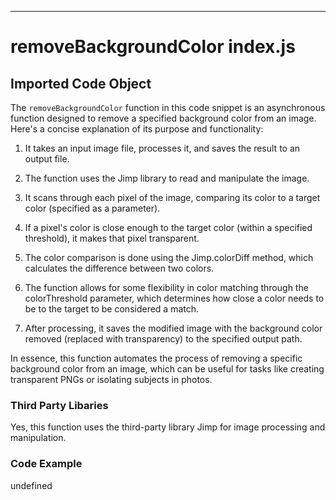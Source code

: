 

  

  

  

  

  

  
---
# removeBackgroundColor index.js
## Imported Code Object
The `removeBackgroundColor` function in this code snippet is an asynchronous function designed to remove a specified background color from an image. Here's a concise explanation of its purpose and functionality:

1. It takes an input image file, processes it, and saves the result to an output file.

2. The function uses the Jimp library to read and manipulate the image.

3. It scans through each pixel of the image, comparing its color to a target color (specified as a parameter).

4. If a pixel's color is close enough to the target color (within a specified threshold), it makes that pixel transparent.

5. The color comparison is done using the Jimp.colorDiff method, which calculates the difference between two colors.

6. The function allows for some flexibility in color matching through the colorThreshold parameter, which determines how close a color needs to be to the target to be considered a match.

7. After processing, it saves the modified image with the background color removed (replaced with transparency) to the specified output path.

In essence, this function automates the process of removing a specific background color from an image, which can be useful for tasks like creating transparent PNGs or isolating subjects in photos.

### Third Party Libaries

Yes, this function uses the third-party library Jimp for image processing and manipulation.

### Code Example

undefined


  